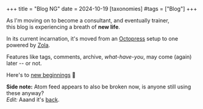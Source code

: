 +++
title = "Blog NG"
date = 2024-10-19
[taxonomies]
#tags = ["Blog"]
+++

As I'm moving on to become a consultant, and eventually trainer,  
this blog is experiencing a breath of **new life**. 

In its current incarnation, it's moved from an [Octopress](https://github.com/imathis/octopress?tab=readme-ov-file#what-is-octopress) setup to one powered by [Zola](https://www.getzola.org/). 

Features like tags, comments, archive, _what-have-you_, may come (again) later -- or not.

Here's to [new beginnings](@/2012-09-16-hello.md) :slightly_smiling_face:

**Side note:** Atom feed appears to also be broken now, is anyone still using these anyway?  
_Edit:_ Aaand it's [back](/atom.xml).

